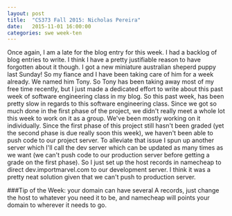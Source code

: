 ```yaml
---
layout: post
title:  "CS373 Fall 2015: Nicholas Pereira"
date:   2015-11-01 16:00:00
categories: swe week-ten
---
```


Once again, I am a late for the blog entry for this week. I had a backlog of blog entries to write. I think I have a pretty justifiable
reason to have forgotten about it though. I got a new miniature australian sheperd puppy last Sunday! So my fiance and I have been taking
care of him for a week already. We named him Tony. So Tony has been taking away most of my free time recently, but I just made a dedicated
effort to write about this past week of software engineering class in my blog. So this past week, has been pretty slow in regards to this
software engineering class. Since we got so much done in the first phase of the project, we didn't really meet a whole lot this week to
work on it as a group. We've been mostly working on it individually. Since the first phase of this project still hasn't been graded (yet
the second phase is due really soon this week), we haven't been able to push code to our project server. To alleviate that issue I spun up
another server which I'll call the dev server which can be updated as many times as we want (we can't push code to our production server
before getting a grade on the first phase). So I just set up the host records in namecheap to direct dev.importmarvel.com to our
development server. I think it was a pretty neat solution given that we can't push to production server.

###Tip of the Week:
your domain can have several A records, just change the host to whatever you need it to be, and namecheap will points your domain to
wherever it needs to go.